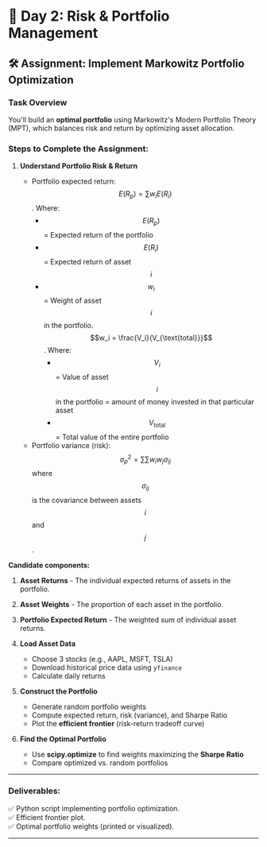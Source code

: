 # 📅 Day 2: Risk & Portfolio Management

## 🛠️ Assignment: Implement Markowitz Portfolio Optimization

### **Task Overview**

You'll build an **optimal portfolio** using Markowitz's Modern Portfolio Theory (MPT), which balances risk and return by optimizing asset allocation.

### **Steps to Complete the Assignment:**

1. **Understand Portfolio Risk & Return**

    - Portfolio expected return:
      $$E(R_p) = \sum w_i E(R_i)$$. Where:  
        - $$E(R_p)$$ = Expected return of the portfolio  
        - $$E(R_i)$$ = Expected return of asset $$i$$  
        - $$w_i$$ = Weight of asset $$i$$ in the portfolio. $$w_i = \frac{V_i}{V_{\text{total}}}$$. Where:  
            - $$V_i$$ = Value of asset $$i$$ in the portfolio = amount of money invested in that particular asset
            - $$V_{\text{total}}$$ = Total value of the entire portfolio  
    - Portfolio variance (risk):
      $$\sigma_p^2 = \sum \sum w_i w_j \sigma_{ij}$$
    where $$\sigma_{ij}$$ is the covariance between assets $$i$$ and $$j$$.


**Candidate components:**  
1. **Asset Returns** - The individual expected returns of assets in the portfolio.  
2. **Asset Weights** - The proportion of each asset in the portfolio.  
3. **Portfolio Expected Return** - The weighted sum of individual asset returns. 
2. **Load Asset Data**

   - Choose 3 stocks (e.g., AAPL, MSFT, TSLA)
   - Download historical price data using `yfinance`
   - Calculate daily returns

3. **Construct the Portfolio**

   - Generate random portfolio weights
   - Compute expected return, risk (variance), and Sharpe Ratio
   - Plot the **efficient frontier** (risk-return tradeoff curve)

4. **Find the Optimal Portfolio**
   - Use **scipy.optimize** to find weights maximizing the **Sharpe Ratio**
   - Compare optimized vs. random portfolios

---

### **Deliverables:**

✅ Python script implementing portfolio optimization.  
✅ Efficient frontier plot.  
✅ Optimal portfolio weights (printed or visualized).

---
